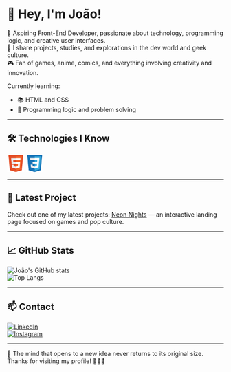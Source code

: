 # 👋 Hey, I'm João!

🎯 Aspiring Front-End Developer, passionate about technology, programming logic, and creative user interfaces.  
🚀 I share projects, studies, and explorations in the dev world and geek culture.  
🎮 Fan of games, anime, comics, and everything involving creativity and innovation.

Currently learning:

- 📚 HTML and CSS  
- 🧠 Programming logic and problem solving

---

## 🛠 Technologies I Know

<img src="https://raw.githubusercontent.com/devicons/devicon/master/icons/html5/html5-original.svg" alt="HTML5" width="40" height="40"/>  
<img src="https://raw.githubusercontent.com/devicons/devicon/master/icons/css3/css3-original.svg" alt="CSS3" width="40" height="40"/>

---

## 🔗 Latest Project

Check out one of my latest projects: [Neon Nights](https://github.com/Joaovitor1909/NeonNightsGamingRoom) — an interactive landing page focused on games and pop culture.

---

## 📈 GitHub Stats

![João's GitHub stats](https://github-readme-stats.vercel.app/api?username=Joaovitor1909&show_icons=true&theme=dracula)  
![Top Langs](https://github-readme-stats.vercel.app/api/top-langs/?username=Joaovitor1909&layout=compact&theme=dracula)

---

## 📫 Contact

[![LinkedIn](https://img.shields.io/badge/-LinkedIn-0e76a8?style=for-the-badge&logo=Linkedin&logoColor=white)](https://www.linkedin.com/in/jo%C3%A3o-vitor-albuquerque-martins/)  
[![Instagram](https://img.shields.io/badge/-Instagram-E4405F?style=for-the-badge&logo=Instagram&logoColor=white)](https://www.instagram.com/joao_v1909/)

---

🧪 The mind that opens to a new idea never returns to its original size. Thanks for visiting my profile! 👨‍💻✨
